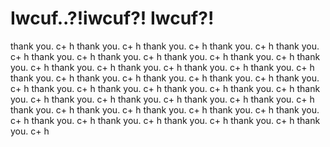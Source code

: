 # Iwcuf..?!iwcuf?! Iwcuf?! 
thank you. c+ h thank you. c+ h thank you. c+ h thank you. c+ h thank you. c+ h thank you. c+ h thank you. c+ h thank you. c+ h thank you. c+ h thank you. c+ h thank you. c+ h thank you. c+ h thank you. c+ h thank you. c+ h thank you. c+ h thank you. c+ h thank you. c+ h thank you. c+ h thank you. c+ h thank you. c+ h thank you. c+ h thank you. c+ h thank you. c+ h thank you. c+ h thank you. c+ h thank you. c+ h thank you. c+ h thank you. c+ h thank you. c+ h thank you. c+ h thank you. c+ h thank you. c+ h thank you. c+ h thank you. c+ h thank you. c+ h thank you. c+ h thank you. c+ h thank you. c+ h 
